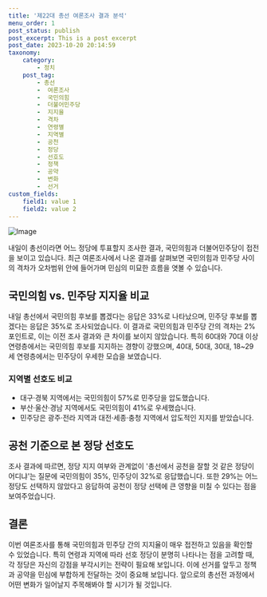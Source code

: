 ```yaml
---
title: '제22대 총선 여론조사 결과 분석'
menu_order: 1
post_status: publish
post_excerpt: This is a post excerpt
post_date: 2023-10-20 20:14:59
taxonomy:
    category:
        - 정치
    post_tag:
        - 총선
        -  여론조사
        -  국민의힘
        -  더불어민주당
        -  지지율
        -  격차
        -  연령별
        -  지역별
        -  공천
        -  정당
        -  선호도
        -  정책
        -  공약
        -  변화
        -  선거
custom_fields:
    field1: value 1
    field2: value 2
---
```


![Image](https://imgnews.pstatic.net/image/437/2024/02/07/0000378666_001_20240207111701434.jpg?type=w647)


내일이 총선이라면 어느 정당에 투표할지 조사한 결과, 국민의힘과 더불어민주당이 접전을 보이고 있습니다. 최근 여론조사에서 나온 결과를 살펴보면 국민의힘과 민주당 사이의 격차가 오차범위 안에 들어가며 민심의 미묘한 흐름을 엿볼 수 있습니다.

## 국민의힘 vs. 민주당 지지율 비교
내일 총선에서 국민의힘 후보를 뽑겠다는 응답은 33%로 나타났으며, 민주당 후보를 뽑겠다는 응답은 35%로 조사되었습니다. 이 결과로 국민의힘과 민주당 간의 격차는 2%포인트로, 이는 이전 조사 결과와 큰 차이를 보이지 않았습니다. 특히 60대와 70대 이상 연령층에서는 국민의힘 후보를 지지하는 경향이 강했으며, 40대, 50대, 30대, 18~29세 연령층에서는 민주당이 우세한 모습을 보였습니다.

### 지역별 선호도 비교
- 대구·경북 지역에서는 국민의힘이 57%로 민주당을 압도했습니다.
- 부산·울산·경남 지역에서도 국민의힘이 41%로 우세했습니다.
- 민주당은 광주·전라 지역과 대전·세종·충청 지역에서 압도적인 지지를 받았습니다.

## 공천 기준으로 본 정당 선호도
조사 결과에 따르면, 정당 지지 여부와 관계없이 '총선에서 공천을 잘할 것 같은 정당이 어디냐'는 질문에 국민의힘이 35%, 민주당이 32%로 응답했습니다. 또한 29%는 어느 정당도 선택하지 않았다고 응답하여 공천이 정당 선택에 큰 영향을 미칠 수 있다는 점을 보여주었습니다.

## 결론
이번 여론조사를 통해 국민의힘과 민주당 간의 지지율이 매우 접전하고 있음을 확인할 수 있었습니다. 특히 연령과 지역에 따라 선호 정당이 분명히 나타나는 점을 고려할 때, 각 정당은 자신의 강점을 부각시키는 전략이 필요해 보입니다. 이에 선거를 앞두고 정책과 공약을 민심에 부합하게 전달하는 것이 중요해 보입니다. 앞으로의 총선전 과정에서 어떤 변화가 일어날지 주목해봐야 할 시기가 될 것입니다.
